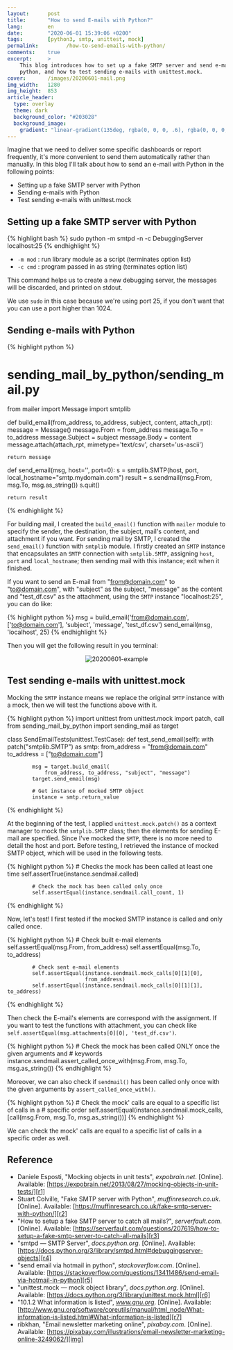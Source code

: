 ```yaml
---
layout:      post
title:       "How to send E-mails with Python?"
lang:        en
date:        "2020-06-01 15:39:06 +0200"
tags:        [python3, smtp, unittest, mock]
permalink:         /how-to-send-emails-with-python/
comments:    true
excerpt:     >
    This blog introduces how to set up a fake SMTP server and send e-mails with
    python, and how to test sending e-mails with unittest.mock.
cover:       /images/20200601-mail.png
img_width:   1280
img_height:  853
article_header:
  type: overlay
  theme: dark
  background_color: "#203028"
  background_image:
    gradient: "linear-gradient(135deg, rgba(0, 0, 0, .6), rgba(0, 0, 0, .4))"
---
```


Imagine that we need to deliver some specific dashboards or report frequently,
it's more convenient to send them automatically rather than manually. In this
blog I'll talk about how to send an e-mail with Python in the following points:
- Setting up a fake SMTP server with Python
- Sending e-mails with Python
- Test sending e-mails with unittest.mock

## Setting up a fake SMTP server with Python
{% highlight bash %}
sudo python -m smtpd -n -c DebuggingServer localhost:25
{% endhighlight %}

- `-m mod` : run library module as a script (terminates option list)
- `-c cmd` : program passed in as string (terminates option list)

This command helps us to create a new debugging server, the messages will be
discarded, and printed on stdout.

We use `sudo` in this case because we're using port 25, if you don't want that
you can use a port higher than 1024.

## Sending e-mails with Python

{% highlight python %}
# sending_mail_by_python/sending_mail.py
from mailer import Message
import smtplib

def build_email(from_address, to_address, subject, content, attach_rpt):
    message = Message()
    message.From = from_address
    message.To = to_address
    message.Subject = subject
    message.Body = content
    message.attach(attach_rpt, mimetype='text/csv', charset='us-ascii')

    return message

def send_email(msg, host='', port=0):
    s = smtplib.SMTP(host, port, local_hostname="smtp.mydomain.com")
    result = s.sendmail(msg.From, msg.To, msg.as_string())
    s.quit()

    return result
{% endhighlight %}

For building mail, I created the `build_email()` function with `mailer` module
to specify the sender, the destination, the subject, mail's content, and
attachment if you want. For sending mail by SMTP, I created the `send_email()`
function with `smtplib` module. I firstly created an `SMTP` instance that
encapsulates an `SMTP` connection with `smtplib.SMTP`, assigning `host`, `port`
and `local_hostname`; then sending mail with this instance; exit when it
finished.

If you want to send an E-mail from "from@domain.com" to "to@domain.com", with
"subject" as the subject, "message" as the content and "test_df.csv" as the
attachment, using the `SMTP` instance "localhost:25", you can do like:

{% highlight python %}
msg = build_email('from@domain.com', ['to@domain.com'],
                  'subject', 'message', 'test_df.csv')
send_email(msg, 'localhost', 25)
{% endhighlight %}

Then you will get the following result in you terminal:

<p align="center">
  <img alt="20200601-example"
  src="{{ site.baseurl }}/images/20200601-example.png"/>
</p>

## Test sending e-mails with unittest.mock
Mocking the `SMTP` instance means we replace the original `SMTP` instance with
a mock, then we will test the functions above with it.

{% highlight python %}
import unittest
from unittest.mock import patch, call
from sending_mail_by_python import sending_mail as target

class SendEmailTests(unittest.TestCase):
    def test_send_email(self):
        with patch("smtplib.SMTP") as smtp:
            from_address = "from@domain.com"
            to_address = ["to@domain.com"]

            msg = target.build_email(
                from_address, to_address, "subject", "message")
            target.send_email(msg)

            # Get instance of mocked SMTP object
            instance = smtp.return_value
{% endhighlight %}

At the beginning of the test, I applied `unittest.mock.patch()` as a context
manager to mock the `smtplib.SMTP` class; then the elements for sending E-mail
are specified. Since I've mocked the `SMTP`, there is no more need to detail
the host and port. Before testing, I retrieved the instance of mocked SMTP
object, which will be used in the following tests.

{% highlight python %}
            # Checks the mock has been called at least one time
            self.assertTrue(instance.sendmail.called)

            # Check the mock has been called only once
            self.assertEqual(instance.sendmail.call_count, 1)
{% endhighlight %}

Now, let's test! I first tested if the mocked SMTP instance is called and only
called once.

{% highlight python %}
            # Check built e-mail elements
            self.assertEqual(msg.From, from_address)
            self.assertEqual(msg.To, to_address)

            # Check sent e-mail elements
            self.assertEqual(instance.sendmail.mock_calls[0][1][0],
                             from_address)
            self.assertEqual(instance.sendmail.mock_calls[0][1][1], to_address)
{% endhighlight %}

Then check the E-mail's elements are correspond with the assignment. If you want
to test the functions with attachment, you can check like
`self.assertEqual(msg.attachments[0][0], 'test_df.csv')`.

{% highlight python %}
            # Check the mock has been called ONLY once the given arguments and
            # keywords
            instance.sendmail.assert_called_once_with(msg.From,
                                                      msg.To,
                                                      msg.as_string())
{% endhighlight %}

Moreover, we can also check if `sendmail()` has been called only once with the
given arguments by `assert_called_once_with()`.

{% highlight python %}
            # Check the mock' calls are equal to a specific list of calls in a
            # specific order
            self.assertEqual(instance.sendmail.mock_calls,
                             [call(msg.From, msg.To, msg.as_string())]
{% endhighlight %}

We can check the mock' calls are equal to a specific list of calls in a specific
order as well.

## Reference
- Daniele Esposti, "Mocking objects in unit tests", _expobrain.net_. [Online]. Available: [https://expobrain.net/2013/08/27/mocking-objects-in-unit-tests/][r1]
- Stuart Colville, "Fake SMTP server with Python", _muffinresearch.co.uk_. [Online]. Available: [https://muffinresearch.co.uk/fake-smtp-server-with-python/][r2]
- "How to setup a fake SMTP server to catch all mails?", _serverfault.com_. [Online]. Available: [https://serverfault.com/questions/207619/how-to-setup-a-fake-smtp-server-to-catch-all-mails][r3]
- "smtpd — SMTP Server", _docs.python.org_. [Online]. Available: [https://docs.python.org/3/library/smtpd.html#debuggingserver-objects][r4]
- "send email via hotmail in python", _stackoverflow.com_. [Online]. Available: [https://stackoverflow.com/questions/13411486/send-email-via-hotmail-in-python][r5]
- "unittest.mock — mock object library", _docs.python.org_. [Online]. Available: [https://docs.python.org/3/library/unittest.mock.html][r6]
- "10.1.2 What information is listed", _www.gnu.org_. [Online]. Available: [http://www.gnu.org/software/coreutils/manual/html_node/What-information-is-listed.html#What-information-is-listed][r7]
- ribkhan, "Email newsletter marketing online", _pixabay.com_. [Online]. Available: [https://pixabay.com/illustrations/email-newsletter-marketing-online-3249062/][img]

[r1]: https://expobrain.net/2013/08/27/mocking-objects-in-unit-tests/
[r2]: https://muffinresearch.co.uk/fake-smtp-server-with-python/
[r3]: https://serverfault.com/questions/207619/how-to-setup-a-fake-smtp-server-to-catch-all-mails
[r4]: https://docs.python.org/3/library/smtpd.html#debuggingserver-objects
[r5]: https://stackoverflow.com/questions/13411486/send-email-via-hotmail-in-python
[r6]: https://docs.python.org/3/library/unittest.mock.html
[r7]: http://www.gnu.org/software/coreutils/manual/html_node/What-information-is-listed.html#What-information-is-listed
[img]: https://pixabay.com/illustrations/email-newsletter-marketing-online-3249062/
